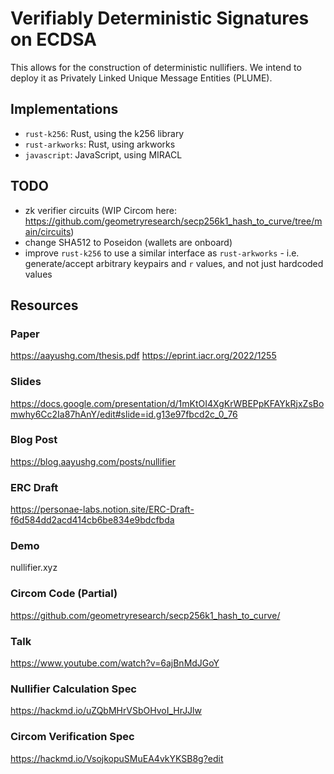 # Verifiably Deterministic Signatures on ECDSA

This allows for the construction of deterministic nullifiers. We intend to deploy it as Privately Linked Unique Message Entities (PLUME).

## Implementations

- `rust-k256`: Rust, using the k256 library
- `rust-arkworks`: Rust, using arkworks
- `javascript`: JavaScript, using MIRACL

## TODO

- zk verifier circuits (WIP Circom here: https://github.com/geometryresearch/secp256k1_hash_to_curve/tree/main/circuits)
- change SHA512 to Poseidon (wallets are onboard)
- improve `rust-k256` to use a similar interface as `rust-arkworks` - i.e.
  generate/accept arbitrary keypairs and `r` values, and not just hardcoded
  values

## Resources

### Paper

https://aayushg.com/thesis.pdf
https://eprint.iacr.org/2022/1255

### Slides

https://docs.google.com/presentation/d/1mKtOI4XgKrWBEPpKFAYkRjxZsBomwhy6Cc2Ia87hAnY/edit#slide=id.g13e97fbcd2c_0_76

### Blog Post
https://blog.aayushg.com/posts/nullifier

### ERC Draft
https://personae-labs.notion.site/ERC-Draft-f6d584dd2acd414cb6be834e9bdcfbda

### Demo
nullifier.xyz

### Circom Code (Partial)
https://github.com/geometryresearch/secp256k1_hash_to_curve/

### Talk
https://www.youtube.com/watch?v=6ajBnMdJGoY

### Nullifier Calculation Spec

https://hackmd.io/uZQbMHrVSbOHvoI_HrJJlw

### Circom Verification Spec

https://hackmd.io/VsojkopuSMuEA4vkYKSB8g?edit

